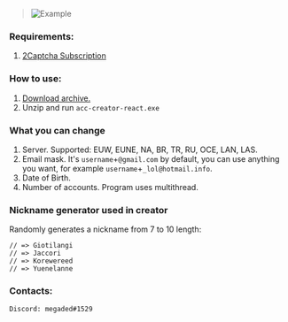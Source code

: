 > ![Example](https://i.ibb.co/K6k8Vc9/acc-creator-react.jpg)

### Requirements:

1. [2Captcha Subscription](http://2captcha.com/?from=8859803)

### How to use:

1. [Download archive.](https://github.com/lociero/League-of-Legends-Accounts-Creator/releases/tag/crator)
2. Unzip and run `acc-creator-react.exe`

### What you can change

1. Server. Supported: EUW, EUNE, NA, BR, TR, RU, OCE, LAN, LAS.
2. Email mask. It's `username`+`@gmail.com` by default, you can use anything you want, for example `username`+`_lol@hotmail.info`.
3. Date of Birth.
4. Number of accounts. Program uses multithread.

### Nickname generator used in creator
Randomly generates a nickname from 7 to 10 length:
```
// => Giotilangi
// => Jaccori
// => Korewereed
// => Yuenelanne
```

### Contacts:
```
Discord: megaded#1529
```
